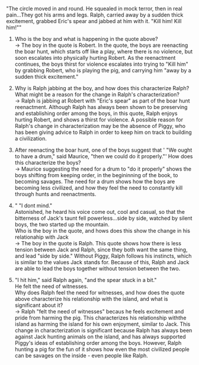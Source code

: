 "The circle moved in and round. He squealed in mock terror, then in real pain...They got his arms and legs. Ralph, carried away by a sudden thick excitement, grabbed Eric's spear and jabbed at him with it. "Kill him! Kill him!""
1. Who is the boy and what is happening in the quote above?<br />
&rarr; The boy in the quote is Robert. In the quote, the boys are reenacting the boar hunt, which starts off like a play, where there is no violence, but soon escalates into physically hurting Robert. As the reenactment continues, the boys thirst for violence escalates into trying to "Kill him" by grabbing Robert, who is playing the pig, and carrying him "away by a sudden thick excitement." 
2. Why is Ralph jabbing at the boy, and how does this characterize Ralph? What might be a reason for the change in Ralph's characterization?<br/>
&rarr; Ralph is jabbing at Robert with "Eric's spear" as part of the boar hunt reenactment. Although Ralph has always been shown to be preserving and establishing order among the boys, in this quote, Ralph enjoys hurting Robert, and shows a thirst for violence. A possible reason for Ralph's change in characterization may be the absence of Piggy, who has been giving advice to Ralph in order to keep him on track to building a civilization. 
3.  After reenacting the boar hunt, one of the boys suggest that ' "We ought to have a drum," said Maurice, "then we could do it properly."' How does this characterize the boys?<br />
&rarr; Maurice suggesting the need for a drum to "do it properly" shows the boys shifting from keeping order, in the begininning of the book, to becoming savages. The need for a drum shows how the boys are becoming less civilized, and how they feel the need to constantly kill through hunts and reenactments. 
4. " "I dont mind."<br />
Astonished, he heard his voice come out, cool and casual, so that the bitterness of Jack's taunt fell powerless...side by side, watched by silent boys, the two started up the mountain. <br />
Who is the boy in the quote, and hows does this show the change in his relationahip with Jack <br />
&rarr; The boy in the quote is Ralph. This quote shows how there is less tension between Jack and Ralph, since they both want the same thing, and lead "side by side." Without Piggy, Ralph follows his instincts, which is similar to the values Jack stands for. Because of this, Ralph and Jack are able to lead the boys together without tension between the two.

5. "I hit him," said Ralph again, "and the spear stuck in a bit." <br /> He felt the need of witnesses.<br />
Why does Ralph feel the need for witnesses, and how does the quote above characterize his relationship with the island, and what is significant about it?<br />
&rarr; Ralph "felt the need of witnesses" becaus he feels excitement and pride from harming the pig. This characterizes his relationship withthe island as harming the island for his own enjoyment, similar to Jack. This change in characterization is significant because Ralph has always been against Jack hunting animals on the island, and has always supported Piggy's ideas of establishing order among the boys. However, Ralph hunting a pig for the fun of it shows how even the most civilized people can be savages on the inside - even people like Ralph.